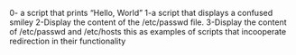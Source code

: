 0- a script that prints “Hello, World”
1-a script that displays a confused smiley
2-Display the content of the /etc/passwd file.
3-Display the content of /etc/passwd and /etc/hosts
this as examples of scripts that incooperate redirection in their functionality
